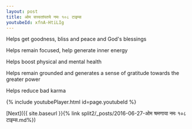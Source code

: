 ```yaml
---
layout: post
title: ओम सत्त्वतांपतये नमः १०८ टाइम्स
youtubeId: xfnA-HtiLIg
---
```

 
 
Helps get goodness, bliss and peace and God's blessings
 
Helps remain focused, help generate inner energy 
 
Helps boost physical and mental health 
 
Helps remain grounded and generates a sense of gratitude towards the greater power 
 
Helps reduce bad karma
 
 
 
 


{% include youtubePlayer.html id=page.youtubeId %}
 
[Next]({{ site.baseurl }}{% link  split2/_posts/2016-06-27-ओम श्रमणाया नमः १०८ टाइम्स.md%})
 
